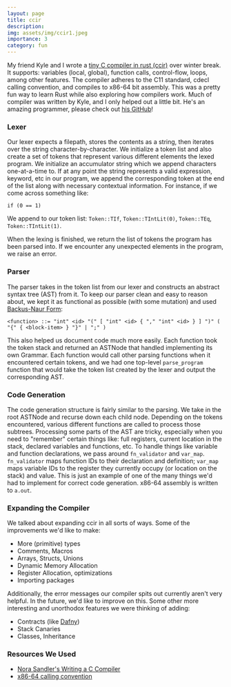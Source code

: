 ```yaml
---
layout: page
title: ccir
description:
img: assets/img/ccir1.jpeg
importance: 3
category: fun
---
```


My friend Kyle and I wrote a [tiny C compiler in rust (ccir)](https://github.com/KyleleeSea/ccir) over winter break. It supports: variables (local, global), function calls, control-flow, loops, among other features. The compiler adheres to the C11 standard, cdecl calling convention, and compiles to x86-64 bit assembly. This was a pretty fun way to learn Rust while also exploring how compilers work. Much of compiler was written by Kyle, and I only helped out a little bit. He's an amazing programmer, please check out [his GitHub](https://github.com/KyleleeSea)!


### Lexer

Our lexer expects a filepath, stores the contents as a string, then iterates over the string character-by-character. We initialize a token list and also create a set of tokens that represent various different elements the lexed program. We initialize an accumulator string which we append characters one-at-a-time to. If at any point the string represents a valid expression, keyword, etc in our program, we append the corresponding token at the end of the list along with necessary contextual information. For instance, if we come across something like:

```
if (0 == 1)
```

We append to our token list: `Token::TIf`, `Token::TIntLit(0)`, `Token::TEq`, `Token::TIntLit(1)`.

When the lexing is finished, we return the list of tokens the program has been parsed into. If we encounter any unexpected elements in the program, we raise an error.


### Parser

The parser takes in the token list from our lexer and constructs an abstract syntax tree (AST) from it. To keep our parser clean and easy to reason about, we kept it as functional as possible (with some mutation) and used [Backus-Naur Form](https://en.wikipedia.org/wiki/Backus%E2%80%93Naur_form):

```
<function> ::= "int" <id> "(" [ "int" <id> { "," "int" <id> } ] ")" ( "{" { <block-item> } "}" | ";" )
```

This also helped us document code much more easily. Each function took the token stack and returned an ASTNode that handled implementing its own Grammar. Each function would call other parsing functions when it encountered certain tokens, and we had one top-level `parse_program` function that would take the token list created by the lexer and output the corresponding AST.


### Code Generation

The code generation structure is fairly similar to the parsing. We take in the root ASTNode and recurse down each child node. Depending on the tokens encountered, various different functions are called to process those subtrees. Processing some parts of the AST are tricky, especially when you need to "remember" certain things like: full registers, current location in the stack, declared variables and functions, etc. To handle things like variable and function declarations, we pass around `fn_validator` and `var_map`. `fn_validator` maps function IDs to their declaration and definition; `var_map` maps variable IDs to the register they currently occupy (or location on the stack) and value. This is just an example of one of the many things we'd had to implement for correct code generation. x86-64 assembly is written to `a.out`.

### Expanding the Compiler

We talked about expanding ccir in all sorts of ways. Some of the improvements we'd like to make:
- More (primitive) types
- Comments, Macros
- Arrays, Structs, Unions
- Dynamic Memory Allocation
- Register Allocation, optimizations
- Importing packages

Additionally, the error messages our compiler spits out currently aren't very helpful. In the future, we'd like to improve on this. Some other more interesting and unorthodox features we were thinking of adding:
- Contracts (like [Dafny](https://dafny.org/))
- Stack Canaries
- Classes, Inheritance


### Resources We Used
- [Nora Sandler's Writing a C Compiler](https://norasandler.com/archive/)
- [x86-64 calling convention](https://aaronbloomfield.github.io/pdr/book/x86-64bit-ccc-chapter.pdf)